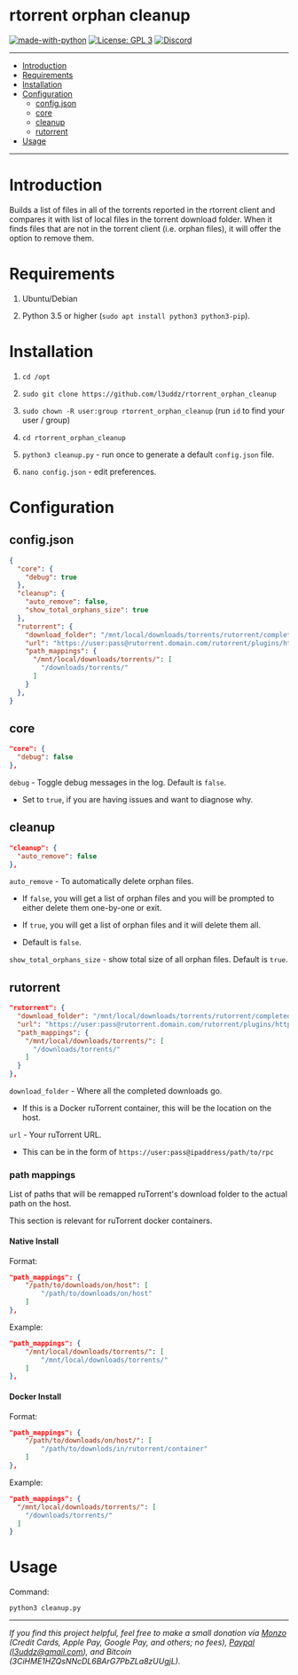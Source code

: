 # rtorrent orphan cleanup

[![made-with-python](https://img.shields.io/badge/Made%20with-Python-blue.svg)](https://www.python.org/)
[![License: GPL 3](https://img.shields.io/badge/License-GPL%203-blue.svg)](https://github.com/l3uddz/rutorrent_orphan_cleanup/blob/master/LICENSE.md)
[![Discord](https://img.shields.io/discord/381077432285003776.svg?colorB=177DC1&label=Discord)](https://discord.io/cloudbox)

---

<!-- TOC depthFrom:1 depthTo:2 withLinks:1 updateOnSave:1 orderedList:0 -->

- [Introduction](#introduction)
- [Requirements](#requirements)
- [Installation](#installation)
- [Configuration](#configuration)
	- [config.json](#configjson)
	- [core](#core)
	- [cleanup](#cleanup)
	- [rutorrent](#rutorrent)
- [Usage](#usage)


<!-- /TOC -->

---



# Introduction

 Builds a list of files in all of the torrents reported in the rtorrent client and compares it with list of local files in the torrent download folder. When it finds files that are not in the torrent client (i.e. orphan files), it will offer the option to remove them.


# Requirements

1. Ubuntu/Debian

2. Python 3.5 or higher (`sudo apt install python3 python3-pip`).


# Installation

1. `cd /opt`

1. `sudo git clone https://github.com/l3uddz/rtorrent_orphan_cleanup`

1. `sudo chown -R user:group rtorrent_orphan_cleanup` (run `id` to find your user / group)

1. `cd rtorrent_orphan_cleanup`

1. `python3 cleanup.py` - run once to generate a default `config.json` file.

1. `nano config.json` - edit preferences.


# Configuration


## config.json

```json
{
  "core": {
    "debug": true
  },
  "cleanup": {
    "auto_remove": false,
    "show_total_orphans_size": true
  },
  "rutorrent": {
    "download_folder": "/mnt/local/downloads/torrents/rutorrent/completed",
    "url": "https://user:pass@rutorrent.domain.com/rutorrent/plugins/httprpc/action.php",
    "path_mappings": {
      "/mnt/local/downloads/torrents/": [
        "/downloads/torrents/"
      ]
    }
  },
}
```


## core

```json
"core": {
  "debug": false
},
```

`debug` - Toggle debug messages in the log. Default is `false`.

  - Set to `true`, if you are having issues and want to diagnose why.

## cleanup

```json
"cleanup": {
  "auto_remove": false
},
```

`auto_remove` - To automatically delete orphan files.

  - If `false`, you will get a list of orphan files and you will be prompted to either delete them one-by-one or exit.

  - If `true`, you will get a list of orphan files and it will delete them all.

  - Default is `false`.

`show_total_orphans_size` - show total size of all orphan files. Default is `true`.

## rutorrent


```json
"rutorrent": {
  "download_folder": "/mnt/local/downloads/torrents/rutorrent/completed",
  "url": "https://user:pass@rutorrent.domain.com/rutorrent/plugins/httprpc/action.php",
  "path_mappings": {
    "/mnt/local/downloads/torrents/": [
      "/downloads/torrents/"
    ]
  }
},
```

`download_folder` - Where all the completed downloads go.

  - If this is a Docker ruTorrent container, this will be the location on the host.

`url` - Your ruTorrent URL.

  - This can be in the form of `https://user:pass@ipaddress/path/to/rpc`


### path mappings

List of paths that will be remapped ruTorrent's download folder to the actual path on the host.

This section is relevant for ruTorrent docker containers.

#### Native Install

Format:
```json
"path_mappings": {
    "/path/to/downloads/on/host": [
        "/path/to/downloads/on/host"
    ]
},
```

Example:

```json
"path_mappings": {
    "/mnt/local/downloads/torrents/": [
        "/mnt/local/downloads/torrents/"
    ]
},
```

#### Docker Install

Format:

```json
"path_mappings": {
    "/path/to/downloads/on/host/": [
        "/path/to/downlods/in/rutorrent/container"
    ]
},
```

Example:

```json
"path_mappings": {
  "/mnt/local/downloads/torrents/": [
    "/downloads/torrents/"
  ]
}
```


# Usage


Command:
```
python3 cleanup.py
```

***

_If you find this project helpful, feel free to make a small donation via [Monzo](https://monzo.me/jamesbayliss9) (Credit Cards, Apple Pay, Google Pay, and others; no fees), [Paypal](https://www.paypal.me/l3uddz) (l3uddz@gmail.com), and Bitcoin (3CiHME1HZQsNNcDL6BArG7PbZLa8zUUgjL)._
